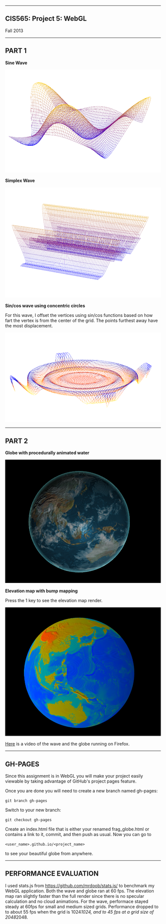 -------------------------------------------------------------------------------
CIS565: Project 5: WebGL
-------------------------------------------------------------------------------
Fall 2013

-------------------------------------------------------------------------------
PART 1
-------------------------------------------------------------------------------
**Sine Wave**

![alt text](./part1/sineWave.png "sine")

**Simplex Wave**

![alt text](./part1/simplexWave.png "sine")

**Sin/cos wave using concentric circles**

For this wave, I offset the vertices using sin/cos functions based on how fart
the vertex is from the center of the grid. The points furthest away have the most
displacement.

![alt text](./part1/waterWave.png "sin/cos")

-------------------------------------------------------------------------------
PART 2
-------------------------------------------------------------------------------

**Globe with procedurally animated water**

![alt text](./part2/globe.png "globe")

**Elevation map with bump mapping**

Press the 1 key to see the elevation map render.

![alt text](./part2/elevation.png "elevation map")

[Here](https://vimeo.com/78964561) is a video of the wave and the globe running 
on Firefox.

-------------------------------------------------------------------------------
GH-PAGES
-------------------------------------------------------------------------------
Since this assignment is in WebGL you will make your project easily viewable by 
taking advantage of GitHub's project pages feature.

Once you are done you will need to create a new branch named gh-pages:

`git branch gh-pages`

Switch to your new branch:

`git checkout gh-pages`

Create an index.html file that is either your renamed frag_globe.html or 
contains a link to it, commit, and then push as usual. Now you can go to 

`<user_name>.github.io/<project_name>` 

to see your beautiful globe from anywhere.

-------------------------------------------------------------------------------
PERFORMANCE EVALUATION
-------------------------------------------------------------------------------
I used stats.js from https://github.com/mrdoob/stats.js/ to benchmark my WebGL 
application. Both the wave and globe ran at 60 fps. 
The elevation map ran slightly faster than the full render since there is no
specular calculation and no cloud animations. 
For the wave, performace stayed steady at 60fps for small and medium sized grids. 
Performance dropped to to about 55 fps when the grid is 1024*1024, and to 45 fps 
at a grid size of 2048*2048. 